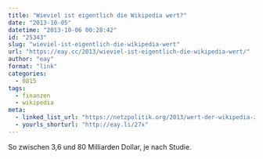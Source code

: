 ```yaml
---
title: "Wieviel ist eigentlich die Wikipedia wert?"
date: "2013-10-05"
datetime: "2013-10-06 00:28:42"
id: "25343"
slug: "wieviel-ist-eigentlich-die-wikipedia-wert"
url: "https://eay.cc/2013/wieviel-ist-eigentlich-die-wikipedia-wert/"
author: "eay"
format: "link"
categories:
  - 0815
tags:
  - finanzen
  - wikipedia
meta:
  - linked_list_url: "https://netzpolitik.org/2013/wert-der-wikipedia-zwischen-36-und-80-milliarden-dollar/"
  - yourls_shorturl: "http://eay.li/27x"
---
```


So zwischen 3,6 und 80 Milliarden Dollar, je nach Studie.
